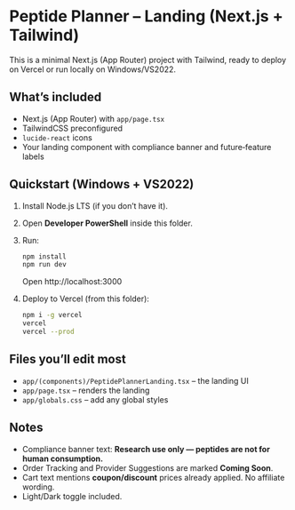 # Peptide Planner – Landing (Next.js + Tailwind)

This is a minimal Next.js (App Router) project with Tailwind, ready to deploy on Vercel or run locally on Windows/VS2022.

## What’s included
- Next.js (App Router) with `app/page.tsx`
- TailwindCSS preconfigured
- `lucide-react` icons
- Your landing component with compliance banner and future‑feature labels

## Quickstart (Windows + VS2022)
1. Install Node.js LTS (if you don’t have it).
2. Open **Developer PowerShell** inside this folder.
3. Run:
   ```bash
   npm install
   npm run dev
   ```
   Open http://localhost:3000

4. Deploy to Vercel (from this folder):
   ```bash
   npm i -g vercel
   vercel
   vercel --prod
   ```

## Files you’ll edit most
- `app/(components)/PeptidePlannerLanding.tsx` – the landing UI
- `app/page.tsx` – renders the landing
- `app/globals.css` – add any global styles

## Notes
- Compliance banner text: **Research use only — peptides are not for human consumption.**
- Order Tracking and Provider Suggestions are marked **Coming Soon**.
- Cart text mentions **coupon/discount** prices already applied. No affiliate wording.
- Light/Dark toggle included.
